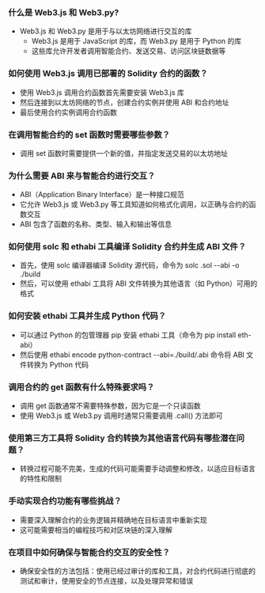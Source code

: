 ### 什么是 Web3.js 和 Web3.py?

- Web3.js 和 Web3.py 是用于与以太坊网络进行交互的库
  - Web3.js 是用于 JavaScript 的库，而 Web3.py 是用于 Python 的库
  - 这些库允许开发者调用智能合约、发送交易、访问区块链数据等

### 如何使用 Web3.js 调用已部署的 Solidity 合约的函数？

- 使用 Web3.js 调用合约函数首先需要安装 Web3.js 库
- 然后连接到以太坊网络的节点，创建合约实例并使用 ABI 和合约地址
- 最后使用合约实例调用合约函数

### 在调用智能合约的 set 函数时需要哪些参数？

- 调用 set 函数时需要提供一个新的值，并指定发送交易的以太坊地址

### 为什么需要 ABI 来与智能合约进行交互？

- ABI（Application Binary Interface）是一种接口规范
- 它允许 Web3.js 或 Web3.py 等工具知道如何格式化调用，以正确与合约的函数交互
- ABI 包含了函数的名称、类型、输入和输出等信息

### 如何使用 solc 和 ethabi 工具编译 Solidity 合约并生成 ABI 文件？

- 首先，使用 solc 编译器编译 Solidity 源代码，命令为 solc <filename>.sol --abi -o ./build
- 然后，可以使用 ethabi 工具将 ABI 文件转换为其他语言（如 Python）可用的格式

### 如何安装 ethabi 工具并生成 Python 代码？

- 可以通过 Python 的包管理器 pip 安装 ethabi 工具（命令为 pip install eth-abi）
- 然后使用 ethabi encode python-contract --abi=./build/<contract-name>.abi 命令将 ABI 文件转换为 Python 代码

### 调用合约的 get 函数有什么特殊要求吗？

- 调用 get 函数通常不需要特殊参数，因为它是一个只读函数
- 使用 Web3.js 或 Web3.py 调用时通常只需要调用 .call() 方法即可

### 使用第三方工具将 Solidity 合约转换为其他语言代码有哪些潜在问题？

- 转换过程可能不完美，生成的代码可能需要手动调整和修改，以适应目标语言的特性和限制

### 手动实现合约功能有哪些挑战？

- 需要深入理解合约的业务逻辑并精确地在目标语言中重新实现
- 这可能需要相当的编程技巧和对区块链的深入理解

### 在项目中如何确保与智能合约交互的安全性？

- 确保安全性的方法包括：使用已经过审计的库和工具，对合约代码进行彻底的测试和审计，使用安全的节点连接，以及处理异常和错误

